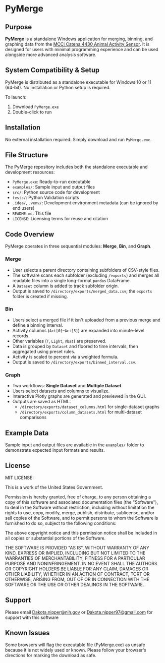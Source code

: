 # PyMerge

## Purpose

**PyMerge** is a standalone Windows application for merging, binning, and graphing data from the [MCCI Catena 4430 Animal Activity Sensor](https://github.com/mcci-catena/Catena4430_Sensor). It is designed for users with minimal programming experience and can be used alongside more advanced analysis software.
## System Compatibility & Setup
PyMerge is distributed as a standalone executable for Windows 10 or 11 (64-bit). No installation or Python setup is required.

To launch:
1. Download `PyMerge.exe`
2. Double-click to run
## Installation
No external installation required. Simply download and run `PyMerge.exe`.
## File Structure
The PyMerge repository includes both the standalone executable and development resources:
- `PyMerge.exe`: Ready-to-run executable
- `examples/`: Sample input and output files
- `src/`: Python source code for development
- `tests/`:  Python Validation scripts
- `.idea/`, `.venv/`: Development environment metadata (can be ignored by end users)
- `README.md`: This file
- `LICENSE`: Licensing terms for reuse and citation
## Code Overview
PyMerge operates in three sequential modules: **Merge**, **Bin**, and **Graph**.
### Merge
- User selects a parent directory containing subfolders of CSV-style files.
- The software scans each subfolder (excluding `/exports`) and merges all readable files into a single long-format `pandas` DataFrame.
- A `Dataset` column is added to track subfolder origin.
- Output is saved to `/directory/exports/merged_data.csv`; the `exports` folder is created if missing.
### Bin
- Users select a merged file if it isn't uploaded from a previous merge and define a binning interval.
- Activity columns (`Act[0]`–`Act[5]`) are expanded into minute-level records.
- Other variables (`T`, `Light`, `Vbat`) are preserved.
- Data is grouped by `Dataset` and floored to time intervals, then aggregated using preset rules.
- Activity is scaled to percent via a weighted formula.
- Output is saved to `/directory/exports/binned_interval.csv`.
### Graph
- Two workflows: **Single Dataset** and **Multiple Dataset**.
- Users select datasets and columns to visualize.
- Interactive Plotly graphs are generated and previewed in the GUI.
- Outputs are saved as HTML:
  - `/directory/exports/dataset_columns.html` for single-dataset graphs
  - `/directory/exports/column_datasets.html` for multi-dataset comparisons
## Example Data
Sample input and output files are available in the `examples/` folder to demonstrate expected input formats and results.
## License
MIT LICENSE:

 

This is a work of the United States Government.

 

Permission is hereby granted, free of charge, to any person obtaining a copy of this software and associated documentation files (the "Software"), to deal in the Software without restriction, including without limitation the rights to use, copy, modify, merge, publish, distribute, sublicense, and/or sell copies of the Software, and to permit persons to whom the Software is furnished to do so, subject to the following conditions:

The above copyright notice and this permission notice shall be included in all copies or substantial portions of the Software.

 

THE SOFTWARE IS PROVIDED "AS IS", WITHOUT WARRANTY OF ANY KIND, EXPRESS OR IMPLIED, INCLUDING BUT NOT LIMITED TO THE WARRANTIES OF MERCHANTABILITY, FITNESS FOR A PARTICULAR PURPOSE AND NONINFRINGEMENT. IN NO EVENT SHALL THE AUTHORS OR COPYRIGHT HOLDERS BE LIABLE FOR ANY CLAIM, DAMAGES OR OTHER LIABILITY, WHETHER IN AN ACTION OF CONTRACT, TORT OR OTHERWISE, ARISING FROM, OUT OF OR IN CONNECTION WITH THE SOFTWARE OR THE USE OR OTHER DEALINGS IN THE SOFTWARE.

## Support
Please email Dakota.nipper@nih.gov or Dakota.nipper97@gmail.com for support with this software
## Known Issues
Some browsers will flag the executable file (PyMerge.exe) as unsafe because it is not widely used or known. Please follow your browser's directions for marking the download as safe. 


